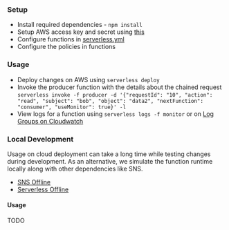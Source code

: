 ### Setup
- Install required dependencies - `npm install`
- Setup AWS access key and secret using [this](https://www.serverless.com/framework/docs/providers/aws/guide/credentials/)
- Configure functions in [serverless.yml](/serverless.yml)
- Configure the policies in functions

### Usage
- Deploy changes on AWS using `serverless deploy`
- Invoke the producer function with the details about the chained request `serverless invoke -f producer -d '{"requestId": "10", "action": "read", "subject": "bob", "object": "data2", "nextFunction": "consumer", "useMonitor": true}' -l`
- View logs for a function using `serverless logs -f monitor` or on [Log Groups on Cloudwatch](https://us-east-1.console.aws.amazon.com/cloudwatch/)

### Local Development
Usage on cloud deployment can take a long time while testing changes during development. As an alternative, we simulate the function runtime locally along with other dependencies like SNS.
 - [SNS Offline](https://www.serverless.com/plugins/serverless-offline-sns)
 - [Serverless Offline](https://www.serverless.com/plugins/serverless-offline)

#### Usage
TODO